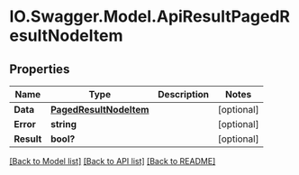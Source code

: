 # IO.Swagger.Model.ApiResultPagedResultNodeItem
## Properties

Name | Type | Description | Notes
------------ | ------------- | ------------- | -------------
**Data** | [**PagedResultNodeItem**](PagedResultNodeItem.md) |  | [optional] 
**Error** | **string** |  | [optional] 
**Result** | **bool?** |  | [optional] 

[[Back to Model list]](../README.md#documentation-for-models) [[Back to API list]](../README.md#documentation-for-api-endpoints) [[Back to README]](../README.md)

